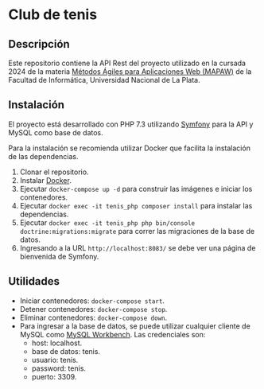 # Club de tenis

## Descripción

Este repositorio contiene la API Rest del proyecto utilizado en la cursada 2024 de la materia [Métodos Ágiles para Aplicaciones Web (MAPAW)](https://www.info.unlp.edu.ar/wp-content/uploads/2023/03/Metodos-Agiles-para-Aplicaciones-Web_2023.pdf) de la Facultad de Informática, Universidad Nacional de La Plata.

## Instalación
El proyecto está desarrollado con PHP 7.3 utilizando [Symfony](https://symfony.com/) para la API y MySQL como base de datos. 

Para la instalación se recomienda utilizar Docker que facilita la instalación de las dependencias.

1. Clonar el repositorio.
2. Instalar [Docker](https://www.docker.com/).
3. Ejecutar `docker-compose up -d` para construir las imágenes e iniciar los contenedores.
4. Ejecutar `docker exec -it tenis_php composer install` para instalar las dependencias.
5. Ejecutar `docker exec -it tenis_php php bin/console doctrine:migrations:migrate` para correr las migraciones de la base de datos.
6. Ingresando a la URL `http://localhost:8083/` se debe ver una página de bienvenida de Symfony.


## Utilidades
* Iniciar contenedores: `docker-compose start`.
* Detener contenedores: `docker-compose stop`.
* Eliminar contenedores: `docker-compose down`.
* Para ingresar a la base de datos, se puede utilizar cualquier cliente de MySQL como [MySQL Workbench](https://dev.mysql.com/downloads/workbench/). Las credenciales son:
    * host: localhost.
    * base de datos: tenis.
    * usuario: tenis.
    * password: tenis.
    * puerto: 3309. 

